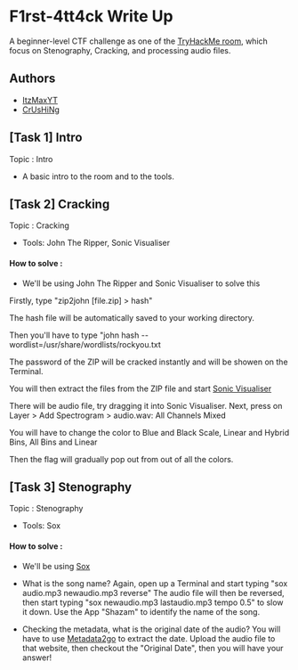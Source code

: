 # F1rst-4tt4ck Write Up
A beginner-level CTF challenge as one of the [TryHackMe room](https://tryhackme.com/room/f4), which focus on Stenography, Cracking, and processing audio files.

## Authors 
* [ItzMaxYT](https://tryhackme.com/p/ItzMaxYT)
* [CrUsHiNg](https://tryhackme.com/p/CrUsHiNg)

## [Task 1] Intro
Topic : Intro
* A basic intro to the room and to the tools.

## [Task 2] Cracking
Topic : Cracking
* Tools: John The Ripper, Sonic Visualiser

#### How to solve : 
* We'll be using John The Ripper and Sonic Visualiser to solve this

Firstly, type "zip2john [file.zip] > hash"

The hash file will be automatically saved to your working directory.

Then you'll have to type "john hash --wordlist=/usr/share/wordlists/rockyou.txt

The password of the ZIP will be cracked instantly and will be showen on the Terminal.

You will then extract the files from the ZIP file and start [Sonic Visualiser](https://www.sonicvisualiser.org/)

There will be audio file, try dragging it into Sonic Visualiser. Next, press on Layer > Add Spectrogram > audio.wav: All Channels Mixed

You will have to change the color to Blue and Black
Scale, Linear and Hybrid
Bins, All Bins and Linear

Then the flag will gradually pop out from out of all the colors.

## [Task 3] Stenography
Topic : Stenography
* Tools: Sox

#### How to solve : 
* We'll be using [Sox](http://sox.sourceforge.net/)

* What is the song name?
Again, open up a Terminal and start typing "sox audio.mp3 newaudio.mp3 reverse"
The audio file will then be reversed, then start typing "sox newaudio.mp3 lastaudio.mp3 tempo 0.5" to slow it down.
Use the App "Shazam" to identify the name of the song.
* Checking the metadata, what is the original date of the audio?
You will have to use [Metadata2go](https://www.metadata2go.com/) to extract the date.
Upload the audio file to that website, then checkout the "Original Date", then you will have your answer!










